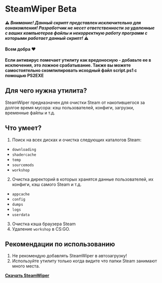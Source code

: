 # SteamWiper Beta

#### :warning: *Внимание! Данный скрипт представлен исключительно для ознакомления! Разработчик не несет ответственности за удаленные с ваших компьютеров файлы и некорректную работу программ с которыми работает данный скрипт!* :warning:
#### Всем добра :heart: 

**Если антивирус помечает утилиту как вредоносную - добавьте ее в исключения, это ложное срабатывание. Также вы можете самостоятельно скомпилировать исходный файл script.ps1 с помощью PS2EXE**
## Для чего нужна утилита?

SteamWiper предназначен для очистки Steam от накопившегося за долгое время мусора: кэш пользователей, конфиги, загрузки, временные файлы и т.д.

## Что умеет?

1. Поиск на всех дисках и очистка следующих каталогов Steam:  
  - `downloading`
  - `shadercache`
  - `temp`
  - `sourcemods`
  - `workshop`

2. Очистка директорий в которых хранятся данные пользователей, их конфиги, кэш самого Steam и т.д.
  - `appcache`
  - `config`
  - `dumps`
  - `logs`
  - `userdata`
3. Очистка кэша браузера Steam
4. Удаление `workshop` в CS:GO.


## Рекомендации по использованию 

1. Не рекомендую добавлять SteamWiper в автозагрузку!
2. Используйте утилиту только когда видите что папки Steam занимают много места.


**[Скачать SteamWiper](https://github.com/cor3jz/SteamWiper/releases)**